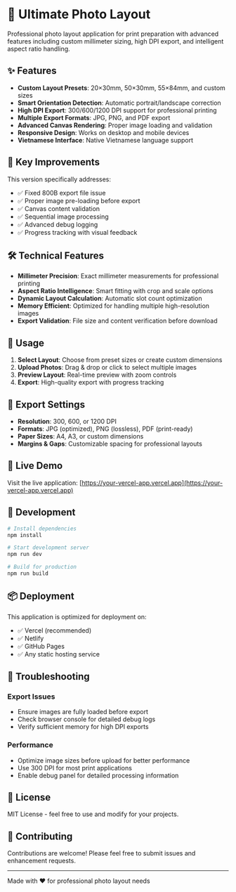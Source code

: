 # 🎯 Ultimate Photo Layout

Professional photo layout application for print preparation with advanced features including custom millimeter sizing, high DPI export, and intelligent aspect ratio handling.

## ✨ Features

- **Custom Layout Presets**: 20×30mm, 50×30mm, 55×84mm, and custom sizes
- **Smart Orientation Detection**: Automatic portrait/landscape correction
- **High DPI Export**: 300/600/1200 DPI support for professional printing
- **Multiple Export Formats**: JPG, PNG, and PDF export
- **Advanced Canvas Rendering**: Proper image loading and validation
- **Responsive Design**: Works on desktop and mobile devices
- **Vietnamese Interface**: Native Vietnamese language support

## 🚀 Key Improvements

This version specifically addresses:
- ✅ Fixed 800B export file issue
- ✅ Proper image pre-loading before export
- ✅ Canvas content validation
- ✅ Sequential image processing
- ✅ Advanced debug logging
- ✅ Progress tracking with visual feedback

## 🛠️ Technical Features

- **Millimeter Precision**: Exact millimeter measurements for professional printing
- **Aspect Ratio Intelligence**: Smart fitting with crop and scale options
- **Dynamic Layout Calculation**: Automatic slot count optimization
- **Memory Efficient**: Optimized for handling multiple high-resolution images
- **Export Validation**: File size and content verification before download

## 📱 Usage

1. **Select Layout**: Choose from preset sizes or create custom dimensions
2. **Upload Photos**: Drag & drop or click to select multiple images
3. **Preview Layout**: Real-time preview with zoom controls
4. **Export**: High-quality export with progress tracking

## 🔧 Export Settings

- **Resolution**: 300, 600, or 1200 DPI
- **Formats**: JPG (optimized), PNG (lossless), PDF (print-ready)
- **Paper Sizes**: A4, A3, or custom dimensions
- **Margins & Gaps**: Customizable spacing for professional layouts

## 🌟 Live Demo

Visit the live application: [https://your-vercel-app.vercel.app](https://your-vercel-app.vercel.app)

## 🚀 Development

```bash
# Install dependencies
npm install

# Start development server
npm run dev

# Build for production
npm run build
```

## 📦 Deployment

This application is optimized for deployment on:
- ✅ Vercel (recommended)
- ✅ Netlify  
- ✅ GitHub Pages
- ✅ Any static hosting service

## 🐛 Troubleshooting

### Export Issues
- Ensure images are fully loaded before export
- Check browser console for detailed debug logs
- Verify sufficient memory for high DPI exports

### Performance
- Optimize image sizes before upload for better performance
- Use 300 DPI for most print applications
- Enable debug panel for detailed processing information

## 📄 License

MIT License - feel free to use and modify for your projects.

## 🤝 Contributing

Contributions are welcome! Please feel free to submit issues and enhancement requests.

---

Made with ❤️ for professional photo layout needs